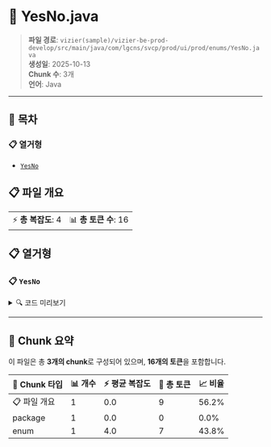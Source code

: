 # 📄 YesNo.java

> **파일 경로**: `vizier(sample)/vizier-be-prod-develop/src/main/java/com/lgcns/svcp/prod/ui/prod/enums/YesNo.java`  
> **생성일**: 2025-10-13  
> **Chunk 수**: 3개  
> **언어**: Java
---

## 📑 목차

### 📋 열거형
- [`YesNo`](#enum-yesno)


## 📋 파일 개요

| | |
|--|--|
| ⚡ **총 복잡도**: 4 | 📊 **총 토큰 수**: 16 |





## 📋 열거형

### <a id="enum-yesno"></a>📋 `YesNo`


<details>
<summary>🔍 코드 미리보기</summary>

```java
public enum YesNo {
	Y,
	N;
}...
```

**Chunk 정보**
- 🆔 **ID**: `416e9aea6618`
- 📍 **라인**: 3-3

</details>

---



## 🧩 Chunk 요약

이 파일은 총 **3개의 chunk**로 구성되어 있으며, **16개의 토큰**을 포함합니다.

| 🧩 Chunk 타입 | 📊 개수 | ⚡ 평균 복잡도 | 📝 총 토큰 | 📈 비율 |
|---------------|--------|-------------|----------|--------|
| 📋 파일 개요 | 1 | 0.0 | 9 | 56.2% |
| package | 1 | 0.0 | 0 | 0.0% |
| enum | 1 | 4.0 | 7 | 43.8% |

